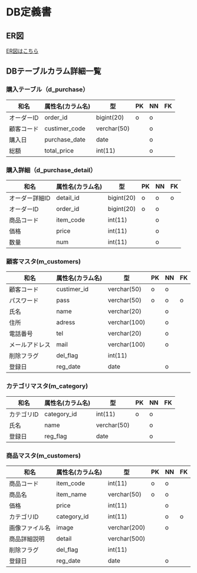 # DB定義書
## ER図
[ER図はこちら](https://github.com/Aso2001413/2021sys-design/blob/main/%E3%82%B5%E3%83%B3%E3%83%97%E3%83%AB%E3%82%B5%E3%82%A4%E3%83%88ER%E5%9B%B3.md "ER図はこちら")

## DBテーブルカラム詳細一覧

### 購入テーブル（d_purchase）

|和名|属性名(カラム名)|型         |PK  |NN |FK |
|---|---          |---        |--- |---|---|
|オーダーID|order_id     |bigint(20) |o   |o  |   |
|顧客コード|custimer_code|verchar(50)|    |o  |   |
|購入日|purchase_date|date       |    |o  |   |
|総額|total_price  |int(11)    |    |o  |   |

### 購入詳細（d_purchase_detail）

|和名|属性名(カラム名)|型         |PK  |NN |FK |
|---|---          |---        |--- |---|---|
|オーダー詳細ID|detail_id    |bigint(20) |o   |o  |o  |
|オーダーID|order_id     |bigint(20) |o   |o  |   |
|商品コード|item_code    |int(11)    |    |o  |   |
|価格|price        |int(11)    |    |o  |   |
|数量|num          |int(11)    |    |o  |   |

### 顧客マスタ(m_customers)

|和名|属性名(カラム名)|型         |PK  |NN |FK |
|---|---          |---         |--- |---|---|
|顧客コード|custimer_id  |verchar(50) |o   |o  |   |
|パスワード|pass         |verchar(50) |o   |o  |o  |
|氏名|name         |verchar(20) |    |o  |   |
|住所|adress       |verchar(100)|    |o  |   |
|電話番号|tel          |verchar(20) |    |o  |   |
|メールアドレス|mail         |verchar(100)|    |o  |   |
|削除フラグ|del_flag     |int(11)     |    |   |   |
|登録日|reg_date     |date        |    |o  |   |


### カテゴリマスタ(m_category)

|和名|属性名(カラム名)|型         |PK  |NN |FK |
|---|---          |---        |--- |---|---|
|カテゴリID|category_id  |int(11)    |o   |o  |   |
|氏名|name         |verchar(50)|    |o  |   |
|登録日|reg_flag     |date       |    |o  |   |

### 商品マスタ(m_customers)

|和名|属性名(カラム名)|型         |PK  |NN |FK |
|---|---          |---         |--- |---|---|
|商品コード|item_code    |int(11)     |o   |o  |   |
|商品名|item_name    |verchar(50) |o   |o  |   |
|価格|price        |int(11)     |    |o  |   |
|カテゴリID|category_id  |int(11)     |    |o  |o  |
|画像ファイル名|image        |verchar(200)|    |o  |   |
|商品詳細説明|detail       |verchar(500)|    |   |   |
|削除フラグ|del_flag     |int(11)     |    |   |   |
|登録日|reg_date     |date        |    |o  |   |
